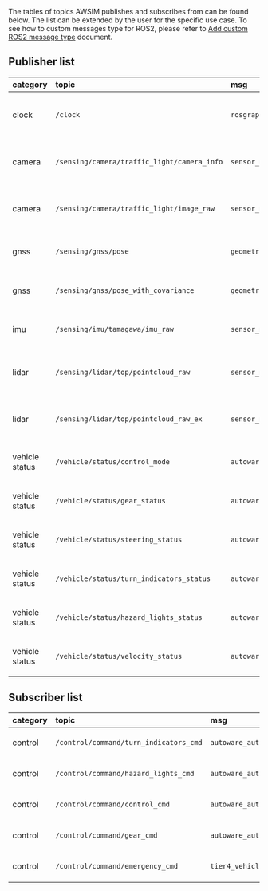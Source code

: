 
The tables of topics AWSIM publishes and subscribes from can be found below.
The list can be extended by the user for the specific use case.
To see how to custom messages type for ROS2, please refer to [Add custom ROS2 message type](../AddCustomROS2MessageType/index.md) document.

## Publisher list
|category|topic|msg|frame_id|hz|QoS|
|:--|:--|:--|:--|:--|:--|
|clock|`/clock`|`rosgraph_msgs/Clock`|none|`100`|`Best effort`, `Volatile`, `Keep last/1`|
|camera|`/sensing/camera/traffic_light/camera_info`|`sensor_msgs/CameraInfo`|`traffic_light_left_camera/camera_link`|`10`|`Best effort`, `Volatile`, `Keep last/1`|
|camera|`/sensing/camera/traffic_light/image_raw`|`sensor_msgs/Image`|`traffic_light_left_camera/camera_link`|`10`|`Best effort`, `Volatile`, `Keep last/1`|
|gnss|`/sensing/gnss/pose`|`geometry_msgs/Pose`|`gnss_link`|`1`|`Reliable`, `Volatile`, `Keep last/1`|
|gnss|`/sensing/gnss/pose_with_covariance`|`geometry_msgs/PoseWithCovarianceStamped `|`gnss_link`|`1`|`Reliable`, `Volatile`, `Keep last/1`|
|imu|`/sensing/imu/tamagawa/imu_raw`|`sensor_msgs/Imu`|`tamagawa/imu_link`|`30`|`Reliable`, `Volatile`, `Keep last/1000`|
|lidar|`/sensing/lidar/top/pointcloud_raw`|`sensor_msgs/PointCloud2`|`sensor_kit_base_link`|`10`|`Best effort`, `Volatile`, `Keep last/5`|
|lidar|`/sensing/lidar/top/pointcloud_raw_ex`|`sensor_msgs/PointCloud2`|`sensor_kit_base_link`|`10`|`Best effort`, `Volatile`, `Keep last/5`|
|vehicle status|`/vehicle/status/control_mode`|`autoware_auto_vehicle_msgs/ControlModeReport`|none|`30`|`Reliable`, `Volatile`, `Keep last/1`|
|vehicle status|`/vehicle/status/gear_status`|`autoware_auto_vehicle_msgs/GearReport`|none|`30`|`Reliable`, `Volatile`, `Keep last/1`|
|vehicle status|`/vehicle/status/steering_status`|`autoware_auto_vehicle_msgs/SteeringReport`|none|`30`|`Reliable`, `Volatile`, `Keep last/1`|
|vehicle status|`/vehicle/status/turn_indicators_status`|`autoware_auto_vehicle_msgs/TurnIndicatorsReport`|none|`30`|`Reliable`, `Volatile`, `Keep last/1`|
|vehicle status|`/vehicle/status/hazard_lights_status`|`autoware_auto_vehicle_msgs/HazardLightsReport`|none|`30`|`Reliable`, `Volatile`, `Keep last/1`|
|vehicle status|`/vehicle/status/velocity_status`|`autoware_auto_vehicle_msgs/VehicleReport`|none|`30`|`Reliable`, `Volatile`, `Keep last/1`|


## Subscriber list
|category|topic|msg|frame_id|hz|QoS|
|:--|:--|:--|:--|:--|:--|
|control|`/control/command/turn_indicators_cmd`|`autoware_auto_vehicle_msgs/TurnIndicatorsCommand`|none|`10`|`Reliable`,<br> `TransientLocal`,<br> `KeepLast/1`|
|control|`/control/command/hazard_lights_cmd`|`autoware_auto_vehicle_msgs/HazardLightsCommand`|none|`10`|`Reliable`,<br> `TransientLocal`,<br> `KeepLast/1`|
|control|`/control/command/control_cmd`|`autoware_auto_control_msgs/AckermannControlCommand`|none|`60`|`Reliable`,<br> `TransientLocal`,<br> `KeepLast/1`|
|control|`/control/command/gear_cmd`|`autoware_auto_vehicle_msgs/GearCommand`|none|`10`|`Reliable`,<br> `TransientLocal`,<br> `KeepLast/1`|
|control|`/control/command/emergency_cmd`|`tier4_vehicle_msgs/msg/VehicleEmergencyStamped`|none|`60`|`Reliable`,<br> `TransientLocal`,<br> `KeepLast/1`|

